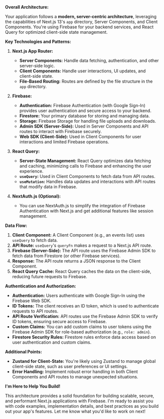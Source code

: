 
**Overall Architecture:**

Your application follows a **modern, server-centric architecture**, leveraging the capabilities of Next.js 13's `app` directory, Server Components, and Client Components. You're using Firebase for your backend services, and React Query for optimized client-side state management. 

**Key Technologies and Patterns:**

1. **Next.js App Router:**  
   - **Server Components:**  Handle data fetching, authentication, and other server-side logic. 
   - **Client Components:**  Handle user interactions, UI updates, and client-side state. 
   - **File-Based Routing:**  Routes are defined by the file structure in the `app` directory.

2. **Firebase:**
   - **Authentication:** Firebase Authentication (with Google Sign-In) provides user authentication and secure access to your backend. 
   - **Firestore:**  Your primary database for storing and managing data. 
   - **Storage:** Firebase Storage for handling file uploads and downloads. 
   - **Admin SDK (Server-Side):**  Used in Server Components and API routes to interact with Firebase securely.
   - **Web SDK (Client-Side):**  Used in Client Components for user interactions and limited Firebase operations.

3. **React Query:** 
   - **Server-State Management:**  React Query optimizes data fetching and caching, minimizing calls to Firebase and enhancing the user experience.
   - **`useQuery`:** Used in Client Components to fetch data from API routes. 
   - **`useMutation`:**  Handles data updates and interactions with API routes that modify data in Firebase.

4. **NextAuth.js (Optional):**
   - You can use NextAuth.js to simplify the integration of Firebase Authentication with Next.js and get additional features like session management. 

**Data Flow:**

1. **Client Component:** A Client Component (e.g., an events list) uses `useQuery` to fetch data. 
2. **API Route:**  `useQuery`'s `queryFn` makes a request to a Next.js API route.
3. **Firebase (Server-Side):** The API route uses the Firebase Admin SDK to fetch data from Firestore (or other Firebase services). 
4. **Response:**  The API route returns a JSON response to the Client Component.
5. **React Query Cache:** React Query caches the data on the client-side, reducing future requests to Firebase.

**Authentication and Authorization:**

- **Authentication:**  Users authenticate with Google Sign-In using the Firebase Web SDK. 
- **ID Tokens:** The client receives an ID token, which is used to authenticate requests to API routes.
- **API Route Verification:**  API routes use the Firebase Admin SDK to verify ID tokens, ensuring secure access to Firebase.
- **Custom Claims:** You can add custom claims to user tokens using the Firebase Admin SDK for role-based authorization (e.g., `role: admin`). 
- **Firestore Security Rules:** Firestore rules enforce data access based on user authentication and custom claims.

**Additional Points:**

- **Zustand for Client-State:** You're likely using Zustand to manage global client-side state, such as user preferences or UI settings.
- **Error Handling:** Implement robust error handling in both Client Components and API routes to manage unexpected situations.

**I'm Here to Help You Build!**

This architecture provides a solid foundation for building scalable, secure, and performant Next.js applications with Firebase.  I'm ready to assist you with code examples, implementation details, and best practices as you build out your app's features.  Let me know what you'd like to work on next! 
